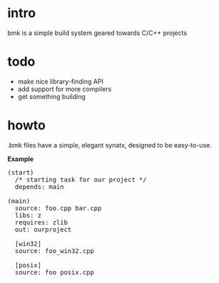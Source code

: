 intro
==================
bmk is a simple build system geared towards C/C++ projects

todo
===================
* make nice library-finding API
* add support for more compilers
* get something building

howto
=================
.bmk files have a simple, elegant synatx, designed to be easy-to-use.

**Example**
<pre>
(start)
  /* starting task for our project */
  depends: main

(main)
  source: foo.cpp bar.cpp
  libs: z
  requires: zlib
  out: ourproject

  [win32]
  source: foo_win32.cpp

  [posix]
  source: foo_posix.cpp
</pre>